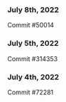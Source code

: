 ### July 8th, 2022

Commit #50014

### July 5th, 2022

Commit #314353


### July 4th, 2022

Commit #72281
